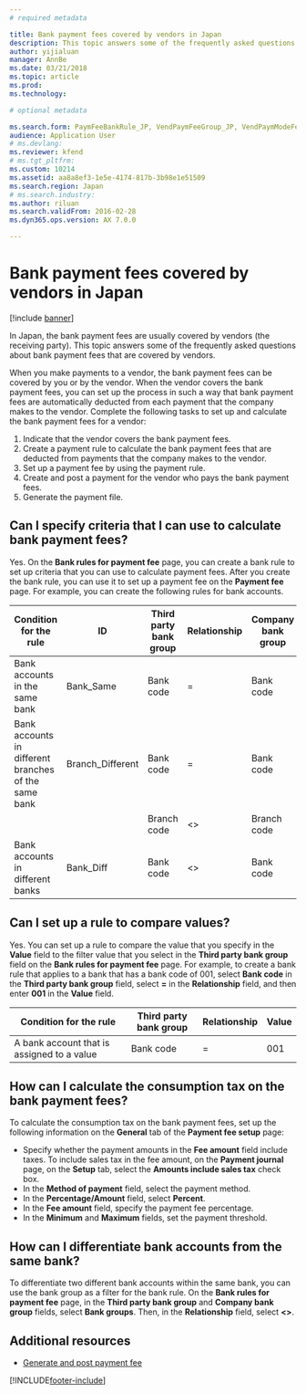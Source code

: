 ```yaml
---
# required metadata

title: Bank payment fees covered by vendors in Japan
description: This topic answers some of the frequently asked questions about bank payment fees that are covered by vendors in Japan.
author: yijialuan
manager: AnnBe
ms.date: 03/21/2018
ms.topic: article
ms.prod: 
ms.technology: 

# optional metadata

ms.search.form: PaymFeeBankRule_JP, VendPaymFeeGroup_JP, VendPaymModeFee
audience: Application User
# ms.devlang: 
ms.reviewer: kfend
# ms.tgt_pltfrm: 
ms.custom: 10214
ms.assetid: aa8a8ef3-1e5e-4174-817b-3b98e1e51509
ms.search.region: Japan
# ms.search.industry: 
ms.author: riluan
ms.search.validFrom: 2016-02-28
ms.dyn365.ops.version: AX 7.0.0

---
```


# Bank payment fees covered by vendors in Japan

[!include [banner](../includes/banner.md)]

In Japan, the bank payment fees are usually covered by vendors (the receiving party). This topic answers some of the frequently asked questions about bank payment fees that are covered by vendors.

When you make payments to a vendor, the bank payment fees can be covered by you or by the vendor. When the vendor covers the bank payment fees, you can set up the process in such a way that bank payment fees are automatically deducted from each payment that the company makes to the vendor. Complete the following tasks to set up and calculate the bank payment fees for a vendor:

1.  Indicate that the vendor covers the bank payment fees.
2.  Create a payment rule to calculate the bank payment fees that are deducted from payments that the company makes to the vendor.
3.  Set up a payment fee by using the payment rule.
4.  Create and post a payment for the vendor who pays the bank payment fees.
5.  Generate the payment file.

## Can I specify criteria that I can use to calculate bank payment fees?
Yes. On the **Bank rules for payment fee** page, you can create a bank rule to set up criteria that you can use to calculate payment fees. After you create the bank rule, you can use it to set up a payment fee on the **Payment fee** page. For example, you can create the following rules for bank accounts.

| Condition for the rule                               | ID                | Third party bank group | Relationship | Company bank group |
|------------------------------------------------------|-------------------|------------------------|--------------|--------------------|
| Bank accounts in the same bank                       | Bank\_Same        | Bank code              | =            | Bank code          |
| Bank accounts in different branches of the same bank | Branch\_Different | Bank code              | =            | Bank code          |
|                                                      |                   | Branch code            | &lt;&gt;     | Branch code        |
| Bank accounts in different banks                     | Bank\_Diff        | Bank code              | &lt;&gt;     | Bank code          |

## Can I set up a rule to compare values?
Yes. You can set up a rule to compare the value that you specify in the **Value** field to the filter value that you select in the **Third party bank group** field on the **Bank rules for payment fee** page. For example, to create a bank rule that applies to a bank that has a bank code of 001, select **Bank code** in the **Third party bank group** field, select **=** in the **Relationship** field, and then enter **001** in the **Value** field.

| Condition for the rule                     | Third party bank group | Relationship | Value |
|--------------------------------------------|------------------------|--------------|-------|
| A bank account that is assigned to a value | Bank code              | =            | 001   |

## How can I calculate the consumption tax on the bank payment fees?
To calculate the consumption tax on the bank payment fees, set up the following information on the **General** tab of the **Payment fee setup** page:

-   Specify whether the payment amounts in the **Fee amount** field include taxes. To include sales tax in the fee amount, on the **Payment journal** page, on the **Setup** tab, select the **Amounts include sales tax** check box.
-   In the **Method of payment** field, select the payment method.
-   In the **Percentage/Amount** field, select **Percent**.
-   In the **Fee amount** field, specify the payment fee percentage.
-   In the **Minimum** and **Maximum** fields, set the payment threshold.

## How can I differentiate bank accounts from the same bank?
To differentiate two different bank accounts within the same bank, you can use the bank group as a filter for the bank rule. On the **Bank rules for payment fee** page, in the **Third party bank group** and **Company bank group** fields, select **Bank groups**. Then, in the **Relationship** field, select **&lt;&gt;**.

## Additional resources
- [Generate and post payment fee](./tasks/post-payment-fee.md)



[!INCLUDE[footer-include](../../includes/footer-banner.md)]